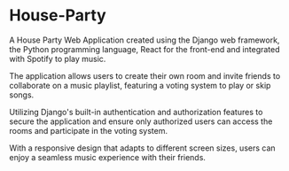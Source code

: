 # House-Party

A House Party Web Application created using the Django web framework, the Python programming language, React for the front-end and integrated with Spotify to play music. 

The application allows users to create their own room and invite friends to collaborate on a music playlist, featuring a voting system to play or skip songs. 

Utilizing Django's built-in authentication and authorization features to secure the application and ensure only authorized users can access the rooms and participate in the voting system. 

With a responsive design that adapts to different screen sizes, users can enjoy a seamless music experience with their friends.
